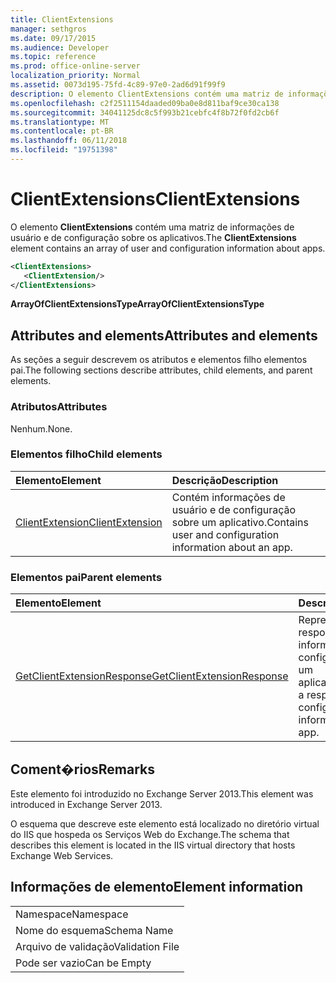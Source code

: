 ```yaml
---
title: ClientExtensions
manager: sethgros
ms.date: 09/17/2015
ms.audience: Developer
ms.topic: reference
ms.prod: office-online-server
localization_priority: Normal
ms.assetid: 0073d195-75fd-4c89-97e0-2ad6d91f99f9
description: O elemento ClientExtensions contém uma matriz de informações de usuário e de configuração sobre os aplicativos.
ms.openlocfilehash: c2f2511154daaded09ba0e8d811baf9ce30ca138
ms.sourcegitcommit: 34041125dc8c5f993b21cebfc4f8b72f0fd2cb6f
ms.translationtype: MT
ms.contentlocale: pt-BR
ms.lasthandoff: 06/11/2018
ms.locfileid: "19751398"
---
```

# <a name="clientextensions"></a><span data-ttu-id="fc9c2-103">ClientExtensions</span><span class="sxs-lookup"><span data-stu-id="fc9c2-103">ClientExtensions</span></span>

<span data-ttu-id="fc9c2-104">O elemento **ClientExtensions** contém uma matriz de informações de usuário e de configuração sobre os aplicativos.</span><span class="sxs-lookup"><span data-stu-id="fc9c2-104">The **ClientExtensions** element contains an array of user and configuration information about apps.</span></span> 
  
```XML
<ClientExtensions>
   <ClientExtension/>
</ClientExtensions>
```

 <span data-ttu-id="fc9c2-105">**ArrayOfClientExtensionsType**</span><span class="sxs-lookup"><span data-stu-id="fc9c2-105">**ArrayOfClientExtensionsType**</span></span>
## <a name="attributes-and-elements"></a><span data-ttu-id="fc9c2-106">Attributes and elements</span><span class="sxs-lookup"><span data-stu-id="fc9c2-106">Attributes and elements</span></span>

<span data-ttu-id="fc9c2-107">As seções a seguir descrevem os atributos e elementos filho elementos pai.</span><span class="sxs-lookup"><span data-stu-id="fc9c2-107">The following sections describe attributes, child elements, and parent elements.</span></span>
  
### <a name="attributes"></a><span data-ttu-id="fc9c2-108">Atributos</span><span class="sxs-lookup"><span data-stu-id="fc9c2-108">Attributes</span></span>

<span data-ttu-id="fc9c2-109">Nenhum.</span><span class="sxs-lookup"><span data-stu-id="fc9c2-109">None.</span></span>
  
### <a name="child-elements"></a><span data-ttu-id="fc9c2-110">Elementos filho</span><span class="sxs-lookup"><span data-stu-id="fc9c2-110">Child elements</span></span>

|<span data-ttu-id="fc9c2-111">**Elemento**</span><span class="sxs-lookup"><span data-stu-id="fc9c2-111">**Element**</span></span>|<span data-ttu-id="fc9c2-112">**Descrição**</span><span class="sxs-lookup"><span data-stu-id="fc9c2-112">**Description**</span></span>|
|:-----|:-----|
|[<span data-ttu-id="fc9c2-113">ClientExtension</span><span class="sxs-lookup"><span data-stu-id="fc9c2-113">ClientExtension</span></span>](clientextension.md) <br/> |<span data-ttu-id="fc9c2-114">Contém informações de usuário e de configuração sobre um aplicativo.</span><span class="sxs-lookup"><span data-stu-id="fc9c2-114">Contains user and configuration information about an app.</span></span>  <br/> |
   
### <a name="parent-elements"></a><span data-ttu-id="fc9c2-115">Elementos pai</span><span class="sxs-lookup"><span data-stu-id="fc9c2-115">Parent elements</span></span>

|<span data-ttu-id="fc9c2-116">**Elemento**</span><span class="sxs-lookup"><span data-stu-id="fc9c2-116">**Element**</span></span>|<span data-ttu-id="fc9c2-117">**Descrição**</span><span class="sxs-lookup"><span data-stu-id="fc9c2-117">**Description**</span></span>|
|:-----|:-----|
|[<span data-ttu-id="fc9c2-118">GetClientExtensionResponse</span><span class="sxs-lookup"><span data-stu-id="fc9c2-118">GetClientExtensionResponse</span></span>](getclientextensionresponse.md) <br/> |<span data-ttu-id="fc9c2-119">Representa uma resposta para obter informações de configuração sobre um aplicativo.</span><span class="sxs-lookup"><span data-stu-id="fc9c2-119">Represents a response to get configuration information about an app.</span></span>  <br/> |
   
## <a name="remarks"></a><span data-ttu-id="fc9c2-120">Coment�rios</span><span class="sxs-lookup"><span data-stu-id="fc9c2-120">Remarks</span></span>

<span data-ttu-id="fc9c2-121">Este elemento foi introduzido no Exchange Server 2013.</span><span class="sxs-lookup"><span data-stu-id="fc9c2-121">This element was introduced in Exchange Server 2013.</span></span>
  
<span data-ttu-id="fc9c2-122">O esquema que descreve este elemento está localizado no diretório virtual do IIS que hospeda os Serviços Web do Exchange.</span><span class="sxs-lookup"><span data-stu-id="fc9c2-122">The schema that describes this element is located in the IIS virtual directory that hosts Exchange Web Services.</span></span>
  
## <a name="element-information"></a><span data-ttu-id="fc9c2-123">Informações de elemento</span><span class="sxs-lookup"><span data-stu-id="fc9c2-123">Element information</span></span>

||
|:-----|
|<span data-ttu-id="fc9c2-124">Namespace</span><span class="sxs-lookup"><span data-stu-id="fc9c2-124">Namespace</span></span>  <br/> |
|<span data-ttu-id="fc9c2-125">Nome do esquema</span><span class="sxs-lookup"><span data-stu-id="fc9c2-125">Schema Name</span></span>  <br/> |
|<span data-ttu-id="fc9c2-126">Arquivo de validação</span><span class="sxs-lookup"><span data-stu-id="fc9c2-126">Validation File</span></span>  <br/> |
|<span data-ttu-id="fc9c2-127">Pode ser vazio</span><span class="sxs-lookup"><span data-stu-id="fc9c2-127">Can be Empty</span></span>  <br/> |
   

